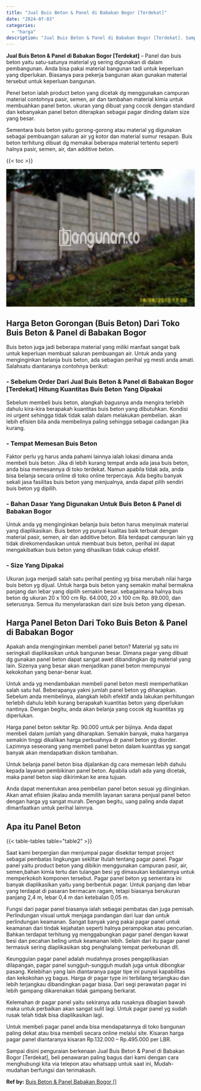 ```yaml
---
title: "Jual Buis Beton & Panel di Babakan Bogor [Terdekat]"
date: "2024-07-03"
categories: 
  - "harga"
description: "Jual Buis Beton & Panel di Babakan Bogor [Terdekat]. Sampai disini penguraian berkenaan Jual Buis Beton & Panel di Babakan Bogor [Terdekat], beli penawaran..."
---
```


**Jual Buis Beton & Panel di Babakan Bogor \[Terdekat\]** – Panel dan buis beton yaitu satu-satunya material yg sering digunakan di dalam pembangunan. Anda bisa pakai material bangunan tadi untuk keperluan yang diperlukan. Biasanya para pekerja bangunan akan gunakan material tersebut untuk keperluan bangunan.

Penel beton ialah product beton yang dicetak dg menggunakan campuran material contohnya pasir, semen, air dan tambahan material kimia untuk membuahkan panel beton. ukuran yang dibuat yang cocok dengan standard dan kebanyakan panel beton diterapkan sebagai pagar dinding dalam size yang besar.

Sementara buis beton yaitu gorong-gorong atau material yg digunakan sebagai pembuangan saluran air yg kotor dan material sumur resapan. Buis beton terhitung dibuat dg memakai beberapa material tertentu seperti halnya pasir, semen, air, dan additive beton.

{{< toc >}}

![Jual Buis Beton & Panel di Babakan Bogor [Terdekat]](/images/jual-panel-buis-beton-murah-49.png)

## Harga Beton Gorongan (Buis Beton) Dari Toko Buis Beton & Panel di Babakan Bogor

Buis beton juga jadi beberapa material yang miliki manfaat sangat baik untuk keperluan membuat saluran pembuangan air. Untuk anda yang menginginkan belanja buis beton, ada sebagian perihal yg mesti anda amati. Salahsatu diantaranya contohnya berikut:

### \- Sebelum Order Dari Jual Buis Beton & Panel di Babakan Bogor \[Terdekat\] Hitung Kuantitas Buis Beton Yang Dipakai

Sebelum membeli buis beton, alangkah bagusnya anda mengira terlebih dahulu kira-kira berapakah kuantitas buis beton yang dibutuhkan. Kondisi ini urgent sehingga tidak tidak salah dalam melakukan pembelian. akan lebih efisien bila anda membelinya paling sehingga sebagai cadangan jika kurang.

### \- Tempat Memesan Buis Beton

Faktor perlu yg harus anda pahami lainnya ialah lokasi dimana anda membeli buis beton. Jika di lebih kurang tempat anda ada jasa buis beton, anda bisa memesannya di toko terdekat. Namun apabila tidak ada, anda bisa belanja secara online di toko online terpercaya. Ada begitu banyak sekali jasa fasilitas buis beton yang menjualnya, anda dapat pilih sendiri buis beton yg dipilih.

### \- Bahan Dasar Yang Digunakan Untuk Buis Beton & Panel di Babakan Bogor

Untuk anda yg menginginkan belanja buis beton harus menyimak material yang diaplikasikan. Buis beton yg punyai kualitas baik terbuat dengan material pasir, semen, air dan additive beton. Bila terdapat campuran lain yg tidak direkomendasikan untuk membuat buis beton, perihal ini dapat mengakibatkan buis beton yang dihasilkan tidak cukup efektif.

### \- Size Yang Dipakai

Ukuran juga menjadi salah satu perihal penting yg bisa merubah nilai harga buis beton yg dijual. Untuk harga buis beton yang semakin mahal bermakna panjang dan lebar yang dipilih semakin besar. sebagaimana halnya buis beton dg ukuran 20 x 100 cm Rp. 64.000, 20 x 100 cm Rp. 89.000, dan seterusnya. Semua itu menyelaraskan dari size buis beton yang dipesan.

## Harga Panel Beton Dari Toko Buis Beton & Panel di Babakan Bogor

Apakah anda menginginkan membeli panel beton? Material yg satu ini seringkali diaplikasikan untuk bangunan besar. Dimana pagar yang dibuat dg gunakan panel beton dapat sangat awet dibandingkan dg material yang lain. Sizenya yang besar akan menjadikan panel beton mempunyai kekokohan yang benar-benar kuat.

Untuk anda yg mendambakan membeli panel beton mesti memperhatikan salah satu hal. Beberapanya yakni jumlah panel beton yg diharapkan. Sebelum anda membelinya, alangkah lebih efektif anda lakukan perhitungan terlebih dahulu lebih kurang berapakah kuantitas beton yang diperlukan nantinya. Dengan begitu, anda akan belanja yang cocok dg kuantitas yg diperlukan.

Harga panel beton sekitar Rp. 90.000 untuk per bijinya. Anda dapat membeli dalam jumlah yang diharapkan. Semakin banyak, maka harganya semakin tinggi dikalikan harga perbuahnya dr panel beton yg diorder. Lazimnya seseorang yang membeli panel beton dalam kuantitas yg sangat banyak akan mendapatkan diskon tambahan.

Untuk belanja panel beton bisa dijalankan dg cara memesan lebih dahulu kepada layanan pembikinan panel beton. Apabila udah ada yang dicetak, maka panel beton siap dikirimkan ke area tujuan.

Anda dapat menentukan area pembelian panel beton sesuai yg diinginkan. Akan amat efisien jikalau anda memilih layanan sarana penjual panel beton dengan harga yg sangat murah. Dengan begitu, uang paling anda dapat dimanfaatkan untuk perihal lainnya.

## Apa itu Panel Beton

{{< table-tables table="table2" >}}

Saat kami berpergian dan menjumpai pagar disekitar tempat project sebagai pembatas lingkungan seklitar Itulah tentang pagar panel. Pagar panel yaitu product beton yang dibikin menggunakan campuran pasir, air, semen,bahan kimia tertu dan tulangan besi yg dimasukan kedalamnya untuk memperkokoh komponen tersebut. Pagar panel beton yg sementara ini banyak diaplikasikan yaitu yang berbentuk pagar. Untuk panjang dan lebar yang terdapat di pasaran bermacam ragam, tetapi biasanya berukuran panjang 2,4 m, lebar 0,4 m dan ketebalan 0,05 m.

Fungsi dari pagar panel biasanya ialah sebagai pembatas dan juga pemisah. Perlindungan visual untuk menjaga pandangan dari luar dan untuk perlindungan keamanan. Sangat banyak yang pakai pagar panel untuk keamanan dari tindak kejahatan seperti halnya perampokan atau pencurian. Bahkan terdapat terhitung yg menggabungkan pagar panel dengan kawat besi dan pecahan beling untuk keamanan lebih. Selain dari itu pagar panel termasuk sering diaplikasikan sbg penghalang tempat perkebunan dll.

Keunggulan pagar panel adalah mudahnya proses pengaplikasian dilapangan, pagar panel sungguh-sungguh mudah juga untuk dibongkar pasang. Kelebihan yang lain diantaranya pagar tipe ini punyai kapabilitas dan kekokohan yg bagus. Harga dr pagar type ini terbilang terjangkau dan lebih terjangkau dibandingkan pagar biasa. Dari segi perawatan pagar ini lebih gampang dikarenakan tidak gampang berkarat.

Kelemahan dr pagar panel yaitu sekiranya ada rusaknya dibagian bawah maka untuk perbaikan akan sangat sulit lagi. Untuk pagar panel yg sudah rusak telah tidak bisa diaplikasikan lagi.

Untuk membeli pagar panel anda bisa mendapatannya di toko bangunan paling dekat atau bisa membeli secara online melalui site. Kisaran harga pagar panel diantaranya kisaran Rp.132.000 – Rp.495.000 per LBR.

Sampai disini penguraian berkenaan Jual Buis Beton & Panel di Babakan Bogor \[Terdekat\], beli penawaran paling bagus dari kami dengan cara menghubungi kita via telepon atau whatsapp untuk saat ini, Mudah-mudahan berfungsi dan terimakasih.

**Ref by:** [Buis Beton & Panel Babakan Bogor []](https://id.wikipedia.org/wiki/Buis)
